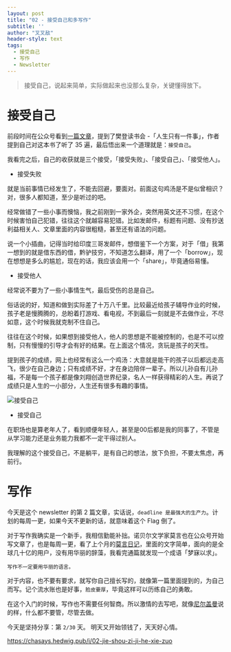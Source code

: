 ```yaml
---
layout: post
title: "02 - 接受自己和多写作"
subtitle: ''
author: "叉叉敌"
header-style: text
tags:
  - 接受自己
  - 写作
  - Newsletter
---
```



> 接受自己，说起来简单，实际做起来也没那么复杂，关键懂得放下。

# 接受自己

前段时间在公众号看到[一篇文章](https://mp.weixin.qq.com/s/WU0KQEdJLZt8vINLFtCMzw)，提到了樊登读书会 -「人生只有一件事」，作者提到自己对这本书了听了 35 遍，最后悟出来一个道理就是：`接受自己`。


我看完之后，自己的收获就是三个接受，「接受失败」、「接受自己」、「接受他人」。

 - 接受失败

 就是当前事情已经发生了，不能去回避，要面对。前面这句鸡汤是不是似曾相识？对，很多人都知道，至少是听过的吧。

 经常做错了一些小事而懊恼，我之前刚到一家外企，突然用英文还不习惯，在这个时候害怕自己犯错，往往这个就越容易犯错。比如发邮件，标题有问题、没有抄送利益相关人、文章里面的内容很粗糙，甚至还有语法的问题。

 说一个小插曲，记得当时给印度三哥发邮件，想借鉴下一个方案，对于「借」我第一想到的就是借东西的借，黔驴技穷，不知道怎么翻译，用了一个「borrow」，现在想想是多么的尴尬，现在的话，我应该会用一个「share」，毕竟通俗易懂。

 - 接受他人

经常说不要为了一些小事情生气，最后受伤的总是自己。

 俗话说的好，知道和做到实际差了十万八千里。比较最近给孩子辅导作业的时候，孩子老是慢腾腾的，总盼着打游戏、看电视，不到最后一刻就是不去做作业，不尽如意，这个时候我就克制不住自己。
 
 往往在这个时候，如果想到接受他人，他人的思想是不能被控制的，也是不可以控制，只有慢慢的引导才会有好的结果。在上面这个情况，贪玩是孩子的天性。

提到孩子的成绩，网上也经常有这么一个鸡汤：大意就是能干的孩子以后都远走高飞，很少在自己身边；只有成绩不好，才在身边陪伴一辈子。所以儿孙自有儿孙福，不是每一个孩子都是像刘翔创造世界纪录，名人一样获得精彩的人生。再说了成绩只是人生的一小部分，人生还有很多有趣的事情。


![接受自己](https://gitee.com/chasays/mdPic/raw/master/uPic/auj4rD.png)

 - 接受自己

在职场也是算老年人了，看到顺便年轻人，甚至是00后都是我的同事了，不管是从学习能力还是业务能力我都不一定干得过别人。

我理解的这个接受自己，不是躺平，是有自己的想法，放下负担，不要太焦虑，再前行。


# 写作

今天是这个 newsletter 的第 2 篇文章，实话说，`deadline 是最强大的生产力`。计划的每周一更，如果今天不更新的话，就意味着这个 Flag 倒了。

对于写作我确实是一个新手，我相信勤能补拙。诺贝尔文学家莫言也在公众号开始写文章了，也是每周一更，看了上个月的[莫言日记](https://mp.weixin.qq.com/s/Ef4mdN4XUmgMYlPwZpCluw)，里面的文字简单，面向的是全球几十亿的用户，没有用华丽的辞藻，我看完通篇就发现一个成语「梦寐以求」。

`写作不一定要用华丽的语言。` 

对于内容，也不要有要求，就写你自己擅长写的，就像第一篇里面提到的，为自己而写。记个流水账也是好事，`脸皮要厚`，毕竟这样可以历练自己的勇敢。

在这个入门的时候，写作也不需要任何智商。所以激情的去写吧，就像[尼尔盖曼](https://www.reddit.com/r/writing/comments/1rajs4/advice_on_writing_from_neil_gaiman_assume_that/)说的样，什么都不要管，尽管去做。




今天是坚持分享：第 `2/30` 天。
明天又开始领钱了，天天好心情。

https://chasays.hedwig.pub/i/02-jie-shou-zi-ji-he-xie-zuo